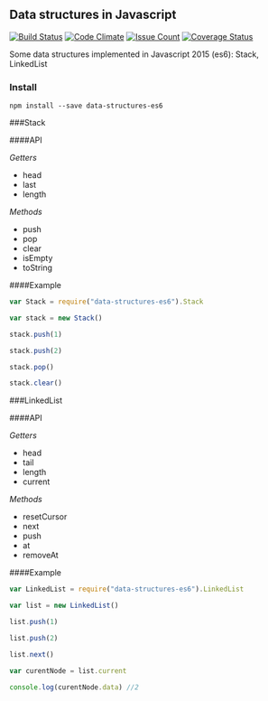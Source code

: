 ## Data structures in Javascript


[![Build Status](https://travis-ci.org/vasergen/data-structures-es6.svg?branch=master)](https://travis-ci.org/vasergen/data-structures-es6)
[![Code Climate](https://codeclimate.com/github/vasergen/data-structures-es6/badges/gpa.svg)](https://codeclimate.com/github/vasergen/data-structures-es6)
[![Issue Count](https://codeclimate.com/github/vasergen/data-structures-es6/badges/issue_count.svg)](https://codeclimate.com/github/vasergen/data-structures-es6)
[![Coverage Status](https://coveralls.io/repos/github/vasergen/data-structures-es6/badge.svg?branch=master)](https://coveralls.io/github/vasergen/data-structures-es6?branch=master)

Some data structures implemented in Javascript 2015 (es6): Stack, LinkedList

### Install
``npm install --save data-structures-es6``

###Stack

####API

_Getters_
- head
- last
- length

_Methods_
- push
- pop
- clear
- isEmpty
- toString

####Example

```javascript
var Stack = require("data-structures-es6").Stack

var stack = new Stack()

stack.push(1)

stack.push(2)

stack.pop()

stack.clear()
```

###LinkedList

####API

_Getters_
- head
- tail
- length
- current

_Methods_
- resetCursor
- next
- push
- at
- removeAt

####Example

```javascript
var LinkedList = require("data-structures-es6").LinkedList

var list = new LinkedList()

list.push(1)

list.push(2)

list.next()

var curentNode = list.current

console.log(curentNode.data) //2
```
